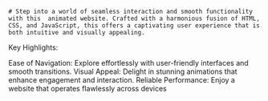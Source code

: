     # Step into a world of seamless interaction and smooth functionality with this  animated website. Crafted with a harmonious fusion of HTML, CSS, and JavaScript, this offers a captivating user experience that is both intuitive and visually appealing.

Key Highlights:

Ease of Navigation: Explore effortlessly with user-friendly interfaces and smooth transitions.
Visual Appeal: Delight in stunning animations that enhance engagement and interaction.
Reliable Performance: Enjoy a website that operates flawlessly across devices
